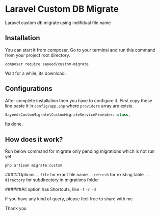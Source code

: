 # Laravel Custom DB Migrate

Laravel custom db migrate using indifidual file name

## Installation

You can start it from composer. Go to your terminal and run this command from your project root directory.

```shell
composer require sayeed/custom-migrate
```

Wait for a while, its download.

## Configurations

After complete installation then you have to configure it. First copy these line paste it in `config/app.php` where `providers` array are exists.

```php
Sayeed\CustomMigrate\CustomMigrateServiceProvider::class,
```

Its done.

## How does it work?

Run below command for migrate only pending migrations which is not run yet

```php artisan migrate:custom```

#####Options
```--file``` for exact file name
```--refresh``` for existing table
```--directory``` for subdirectory in migrations folder

######All option has Shortcuts, like
`-f` `-r` `-d` 


If you have any kind of query, please feel free to share with me

Thank you

 

